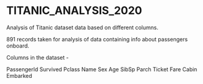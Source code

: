 # TITANIC_ANALYSIS_2020
Analysis of Titanic dataset data based on different columns.

891 records taken for analysis of data containing info about passengers onboard. 

Columns in the dataset - 

  PassengerId
  Survived
  Pclass
  Name
  Sex
  Age
  SibSp
  Parch
  Ticket
  Fare
  Cabin
  Embarked
  

